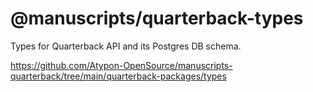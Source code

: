 # @manuscripts/quarterback-types

Types for Quarterback API and its Postgres DB schema.

https://github.com/Atypon-OpenSource/manuscripts-quarterback/tree/main/quarterback-packages/types